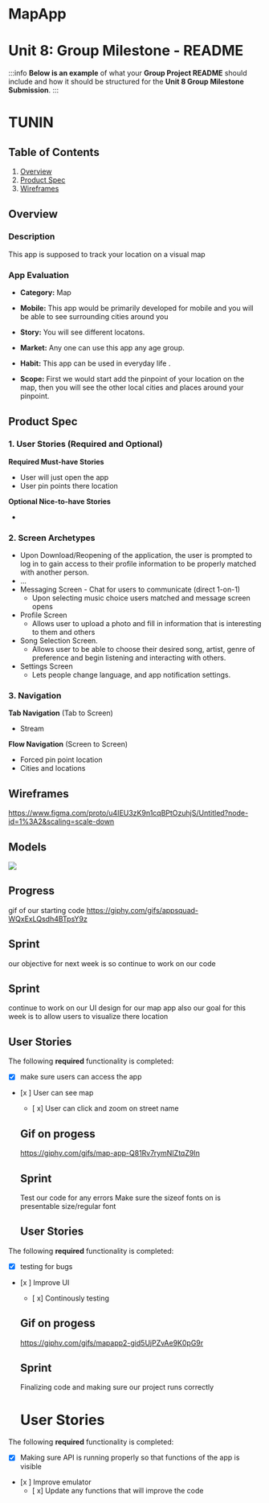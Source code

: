 # MapApp
Unit 8: Group Milestone - README
===

:::info
**Below is an example** of what your **Group Project README** should include and how it should be structured for the **Unit 8 Group Milestone Submission**.
:::

# TUNIN

## Table of Contents
1. [Overview](#Overview)
1. [Product Spec](#Product-Spec)
1. [Wireframes](#Wireframes)

## Overview
### Description
This app is supposed to track your location on a visual map

### App Evaluation
- **Category:** Map
- **Mobile:** This app would be primarily developed for mobile and you will be able to see surrounding cities around you

- **Story:**  You will see different locatons.
- **Market:** Any one can use this app any age group.
- **Habit:** This app can be used in everyday life .
- **Scope:** First we would start add the pinpoint of your location on the map, then you will see the other local cities and places around your pinpoint.

## Product Spec
### 1. User Stories (Required and Optional)

**Required Must-have Stories**

* User will just open the app
* User pin points there location


**Optional Nice-to-have Stories**

*

### 2. Screen Archetypes


   * Upon Download/Reopening of the application, the user is prompted to log in to gain access to their profile information to be properly matched with another person. 
   * ...
* Messaging Screen - Chat for users to communicate (direct 1-on-1)
   * Upon selecting music choice users matched and message screen opens
* Profile Screen 
   * Allows user to upload a photo and fill in information that is interesting to them and others
* Song Selection Screen.
   * Allows user to be able to choose their desired song, artist, genre of preference and begin listening and interacting with others.
* Settings Screen
   * Lets people change language, and app notification settings.

### 3. Navigation

**Tab Navigation** (Tab to Screen)

* Stream



**Flow Navigation** (Screen to Screen)
* Forced pin point location
* Cities and locations

## Wireframes
https://www.figma.com/proto/u4IEU3zK9n1cqBPtOzuhjS/Untitled?node-id=1%3A2&scaling=scale-down

## Models
![](https://i.imgur.com/sJbZBgZ.jpg)


## Progress
gif of our starting code
https://giphy.com/gifs/appsquad-WQxExLQsdh4BTpsY9z

## Sprint
our objective for next week is so continue to work on our code

## Sprint
continue to work on our UI design for our map app
also our goal for this week is to allow users to visualize there location

## User Stories

The following **required** functionality is completed:
-[x] make sure users can access the app
- [x ] User can see map
  - [ x] User can click and zoom on street name
  
  ## Gif on progess
  https://giphy.com/gifs/map-app-Q81Rv7rymNIZtqZ9In
  
  
  ## Sprint
  Test our code for any errors
  Make sure the sizeof fonts on is presentable size/regular font
  
   ## User Stories

The following **required** functionality is completed:
-[x] testing for bugs 
- [x ] Improve UI
  - [ x] Continously testing
  
  ## Gif on progess
  https://giphy.com/gifs/mapapp2-gid5UjPZvAe9K0pG9r
  
  
  ## Sprint
  Finalizing code and making sure our project runs correctly 
  
  # User Stories

The following **required** functionality is completed:
-[x] Making sure API is running properly so that functions of the app is visible
- [x ] Improve emulator
  - [ x] Update any functions that will improve the code 
  
  
  
  
  
  
  
  











